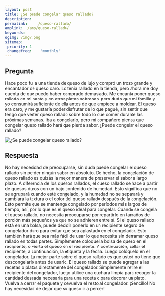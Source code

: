 ```yaml
---
layout: post
title: ¿Se puede congelar queso rallado?  
description: 
permalink:     /queso-rallado/
amplink:  /amp/queso-rallado/
keywords: 
ogimg: /img/.png
sitemap:
 priority: 1
 changefreq:    'monthly'
---
```




## Pregunta

Hace poco fui a una tienda de queso de lujo y compró un trozo grande y encantador de queso caro. Lo tenía rallado en la tienda, pero ahora me doy cuenta de que puedo haber comprado demasiado. Me encanta poner queso rallado en mi pasta y en otros platos sabrosos, pero dudo que mi familia y yo consumirá suficiente de ella antes de que empiece a moldear. El queso era caro, y me gustaría poder disfrutar de lo que pagué, sin sentir que tengo que verter queso rallado sobre todo lo que comer durante las próximas semanas. Iba a congelarlo, pero mi compañero piensa que congelar queso rallado hará que pierda sabor. ¿Puede congelar el queso rallado?


![¿Se puede congelar queso rallado?](https://sepuedecongelar.com/img/ "¿Se puede congelar queso rallado?" )


## Respuesta

No hay necesidad de preocuparse, sin duda puede congelar el queso rallado sin perder ningún sabor en absoluto. De hecho, la congelación de queso rallado es quizás la mejor manera de preservar el sabor a largo plazo. A diferencia de los quesos rallados, el queso rallado se hace a partir de quesos duros con un bajo contenido de humedad. Esto significa que no se agrupará cuando esté congelado, y la humedad no se separará y cambiará la textura o el color del queso rallado después de la congelación. Esto permite que se mantenga congelado por períodos más largos de tiempo, así, por lo que es el queso ideal para congelar.
Cuando se congela el queso rallado, no necesita preocuparse por repartirlo en tamaños de porción más pequeños ya que no se adhieren entre sí. Si el queso rallado está en una bolsa, puede decidir ponerlo en un recipiente seguro de congelador duro para evitar que sea aplastado en el congelador. Esto también hará que sea más fácil de usar lo que necesita sin derramar queso rallado en todas partes. Simplemente coloque la bolsa de queso en el recipiente, o vierta el queso en el recipiente. A continuación, sellar el recipiente, a continuación, la etiqueta y la fecha. Luego colóquelo en el congelador.
La mejor parte sobre el queso rallado es que usted no tiene que descongelarlo antes de usarlo. El queso rallado se puede agregar a las recetas o platos directamente del congelador. Simplemente retire el recipiente del congelador, luego utilice una cuchara limpia para recoger la cantidad deseada necesaria para una receta o para decorar un plato. Vuelva a cerrar el paquete y devuelva el resto al congelador. ¡Sencillo! No hay necesidad de dejar que su queso ir a perder!